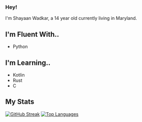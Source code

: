 ### Hey!
I'm Shayaan Wadkar, a 14 year old currently living in Maryland. 

## I'm Fluent With..
- Python

## I'm Learning..
- Kotlin
- Rust
- C

## My Stats
[![GitHub Streak](http://github-readme-streak-stats.herokuapp.com?user=Shom770&theme=dark)](https://git.io/streak-stats)
[![Top Languages](https://github-readme-stats.vercel.app/api/top-langs/?username=Shom770&layout=compact&theme=vision-friendly-dark)](https://github.com/anuraghazra/github-readme-stats)
